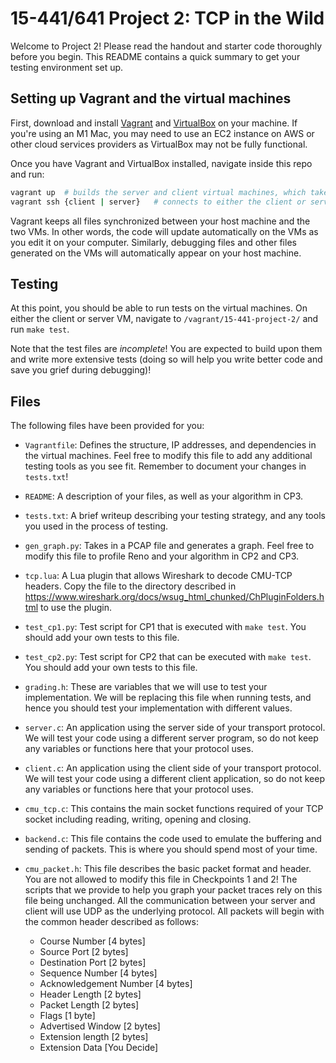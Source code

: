 # 15-441/641 Project 2: TCP in the Wild

Welcome to Project 2! Please read the handout and starter code thoroughly before you begin. This README contains a quick summary to get your testing environment set up.

## Setting up Vagrant and the virtual machines
First, download and install [Vagrant](https://learn.hashicorp.com/collections/vagrant/getting-started) and [VirtualBox](https://www.virtualbox.org/) on your machine. If you're using an M1 Mac, you may need to use an EC2 instance on AWS or other cloud services providers as VirtualBox may not be fully functional.

Once you have Vagrant and VirtualBox installed, navigate inside this repo and run:

```bash
vagrant up  # builds the server and client virtual machines, which takes a while
vagrant ssh {client | server}   # connects to either the client or server using SSH
```

Vagrant keeps all files synchronized between your host machine and the two VMs. In other words, the code will update automatically on the VMs as you edit it on your computer. Similarly, debugging files and other files generated on the VMs will automatically appear on your host machine.

## Testing
At this point, you should be able to run tests on the virtual machines. On either the client or server VM, navigate to `/vagrant/15-441-project-2/` and run `make test`.

Note that the test files are _incomplete_! You are expected to build upon them and write more extensive tests (doing so will help you write better code and save you grief during debugging)!

## Files
The following files have been provided for you:

* `Vagrantfile`: Defines the structure, IP addresses, and dependencies in the virtual machines. Feel free to modify this file to add any additional testing tools as you see fit. Remember to document your changes in `tests.txt`!

* `README`: A description of your files, as well as your algorithm in CP3.

* `tests.txt`: A brief writeup describing your testing strategy, and any tools you used in the process of testing.

* `gen_graph.py`: Takes in a PCAP file and generates a graph. Feel free to modify this file to profile Reno and your algorithm in CP2 and CP3.

* `tcp.lua`: A Lua plugin that allows Wireshark to decode CMU-TCP headers. Copy the file to the directory described in <https://www.wireshark.org/docs/wsug_html_chunked/ChPluginFolders.html> to use the plugin.

* `test_cp1.py`: Test script for CP1 that is executed with `make test`. You should add your own tests to this file.

* `test_cp2.py`: Test script for CP2 that can be executed with `make test`. You should add your own tests to this file.
    
* `grading.h`: These are variables that we will use to test your implementation. We will be replacing this file when running tests, and hence you should test your implementation with different values. 

* `server.c`: An application using the server side of your transport protocol. We will test your code using a different server program, so do not keep any variables or functions here that your protocol uses. 

* `client.c`: An application using the client side of your transport protocol. We will test your code using a different client application, so do not keep any variables or functions here that your protocol uses. 

* `cmu_tcp.c`: This contains the main socket functions required of your TCP socket including reading, writing, opening and closing. 

* `backend.c`: This file contains the code used to emulate the buffering and sending of packets. This is where you should spend most of your time.

* `cmu_packet.h`: This file describes the basic packet format and header. You are not allowed to modify this file in Checkpoints 1 and 2! The scripts that we provide to help you graph your packet traces rely on this file being unchanged. All the communication between your server and client will use UDP as the underlying protocol. All packets will begin with the common header described as follows:

    * Course Number 		    [4 bytes]
    * Source Port 			    [2 bytes]
    * Destination Port 		    [2 bytes]
    * Sequence Number 		    [4 bytes]
    * Acknowledgement Number 	[4 bytes]
    * Header Length		        [2 bytes]
    * Packet Length			    [2 bytes]
    * Flags				        [1 byte]
    * Advertised Window		    [2 bytes]
    * Extension length		    [2 bytes]
    * Extension Data		    [You Decide]
